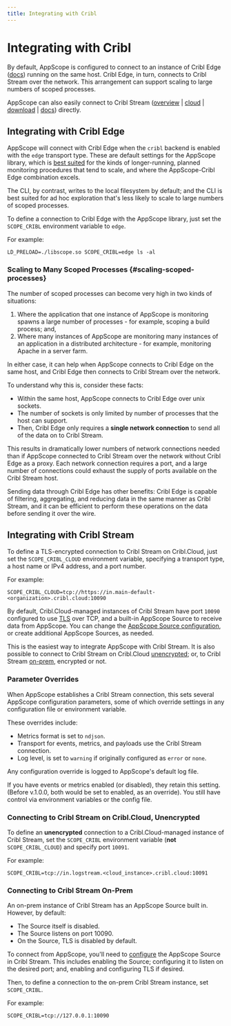 ```yaml
---
title: Integrating with Cribl
---
```


# Integrating with Cribl

By default, AppScope is configured to connect to an instance of Cribl Edge ([docs](https://docs.cribl.io/edge/)) running on the same host. Cribl Edge, in turn, connects to Cribl Stream over the network. This arrangement can support scaling to large numbers of scoped processes.

AppScope can also easily connect to Cribl Stream ([overview](https://cribl.io/product/) | [cloud](https://cribl.cloud/) | [download](https://cribl.io/download/) | [docs](https://docs.cribl.io/docs/welcome)) directly.

## Integrating with Cribl Edge

AppScope will connect with Cribl Edge when the `cribl` backend is enabled with the `edge` transport type. These are default settings for the AppScope library, which is [best suited](/docs/working-with) for the kinds of longer-running, planned monitoring procedures that tend to scale, and where the AppScope-Cribl Edge combination excels. 

The CLI, by contrast, writes to the local filesystem by default; and the CLI is best suited for ad hoc exploration that's less likely to scale to large numbers of scoped processes.

To define a connection to Cribl Edge with the AppScope library, just set the `SCOPE_CRIBL` environment variable to `edge`. 

For example:

```
LD_PRELOAD=./libscope.so SCOPE_CRIBL=edge ls -al
```

### Scaling to Many Scoped Processes {#scaling-scoped-processes}

The number of scoped processes can become very high in two kinds of situations:
1. Where the application that one instance of AppScope is monitoring spawns a large number of processes - for example, scoping a build process; and,
2. Where many instances of AppScope are monitoring many instances of an application in a distributed architecture - for example, monitoring Apache in a server farm.

In either case, it can help when AppScope connects to Cribl Edge on the same host, and Cribl Edge then connects to Cribl Stream over the network.

To understand why this is, consider these facts: 
* Within the same host, AppScope connects to Cribl Edge over unix sockets. 
* The number of sockets is only limited by number of processes that the host can support. 
* Then, Cribl Edge only requires a **single network connection** to send all of the data on to Cribl Stream.

This results in dramatically lower numbers of network connections needed than if AppScope connected to Cribl Stream over the network without Cribl Edge as a proxy. Each network connection requires a port, and a large number of connections could exhaust the supply of ports available on the Cribl Stream host.

Sending data through Cribl Edge has other benefits: Cribl Edge is capable of filtering, aggregating, and reducing data in the same manner as Cribl Stream, and it can be efficient to perform these operations on the data before sending it over the wire. 

## Integrating with Cribl Stream

To define a TLS-encrypted connection to Cribl Stream on Cribl.Cloud, just set the `SCOPE_CRIBL_CLOUD` environment variable, specifying a transport type, a host name or IPv4 address, and a port number. 

For example:

```
SCOPE_CRIBL_CLOUD=tcp://https://in.main-default-<organization>.cribl.cloud:10090
```

By default, Cribl.Cloud-managed instances of Cribl Stream have port `10090` configured to use [TLS](/docs/tls) over TCP, and a built-in AppScope Source to receive data from AppScope. You can change the [AppScope Source configuration](https://docs.cribl.io/docs/sources-appscope), or create additional AppScope Sources, as needed.

This is the easiest way to integrate AppScope with Cribl Stream. It is also possible to connect to Cribl Stream on Cribl.Cloud [unencrypted](#cloud-unencrypted); or, to Cribl Stream [on-prem](#on-prem), encrypted or not.

### Parameter Overrides

When AppScope establishes a Cribl Stream connection, this sets several AppScope configuration parameters, some of which override settings in any configuration file or environment variable.

These overrides include: 

- Metrics format is set to `ndjson`.
- Transport for events, metrics, and payloads use the Cribl Stream connection.
- Log level, is set to `warning` if originally configured as `error` or `none`.

Any configuration override is logged to AppScope's default log file.

If you have events or metrics enabled (or disabled), they retain this setting. (Before v.1.0.0, both would be set to enabled, as an override). You still have control via environment variables or the config file.

<span id="cloud-unencrypted"> </span>

### Connecting to Cribl Stream on Cribl.Cloud, Unencrypted 

To define an **unencrypted** connection to a Cribl.Cloud-managed instance of Cribl Stream, set the `SCOPE_CRIBL` environment variable (**not** `SCOPE_CRIBL_CLOUD`) and specify port `10091`.

For example:

```
SCOPE_CRIBL=tcp://in.logstream.<cloud_instance>.cribl.cloud:10091
```

<span id="on-prem"> </span>

### Connecting to Cribl Stream On-Prem 

An on-prem instance of Cribl Stream has an AppScope Source built in. However, by default: 

- The Source itself is disabled. 
- The Source listens on port 10090.
- On the Source, TLS is disabled by default.

To connect from AppScope, you'll need to [configure](https://docs.cribl.io/stream/sources-appscope) the AppScope Source in Cribl Stream. This includes
enabling the Source; configuring it to listen on the desired port; and, enabling and configuring TLS if desired.

Then, to define a connection to the on-prem Cribl Stream instance, set `SCOPE_CRIBL`.  

For example:

```
SCOPE_CRIBL=tcp://127.0.0.1:10090
```
